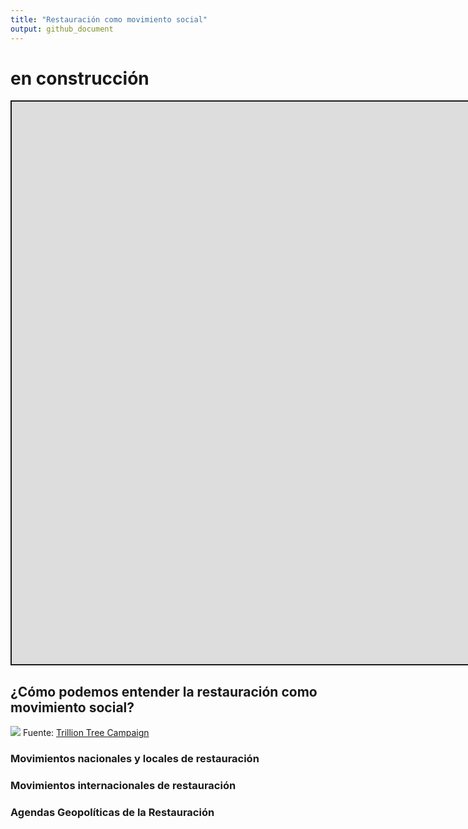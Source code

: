 ```yaml
---
title: "Restauración como movimiento social"
output: github_document
---
```


<script src="/rmarkdown-libs/fitvids/fitvids.min.js"></script>

# en construcción

<div class="shareagain" style="min-width:300px;margin:1em auto;">
<iframe src="https://ecoaplic.org/en/slides_aulas/restor_unam/??.html#1" width="1600" height="900" style="border:2px solid currentColor;" loading="lazy" allowfullscreen></iframe>
<script>fitvids('.shareagain', {players: 'iframe'});</script>
</div>

## ¿Cómo podemos entender la restauración como movimiento social?

![](https://www.trilliontreecampaign.org/tenants/ttc/logo.png)
Fuente: [Trillion Tree Campaign](https://www.trilliontreecampaign.org/)

### Movimientos nacionales y locales de restauración

### Movimientos internacionales de restauración

### Agendas Geopolíticas de la Restauración
